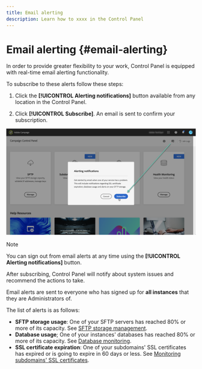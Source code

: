 ```yaml
---
title: Email alerting
description: Learn how to xxxx in the Control Panel
---
```


# Email alerting {#email-alerting}

In order to provide greater flexibility to your work, Control Panel is equipped with real-time email alerting functionality.

To subscribe to these alerts follow these steps:

1. Click the **[!UICONTROL Alerting notifications]** button available from any location in the Control Panel.

1. Click **[!UICONTROL Subscribe]**. An email is sent to confirm your subscription.

![](assets/subscribing.png)

>[!NOTE]
>
>You can sign out from email alerts at any time using the **[!UICONTROL Alerting notifications]** button.

After subscribing, Control Panel will notify about system issues and recommend the actions to take.

Email alerts are sent to everyone who has signed up for **all instances** that they are Administrators of.

The list of alerts is as follows:

* **SFTP storage usage**: One of your SFTP servers has reached 80% or more of its capacity. See [SFTP storage management](../../sftp/using/sftp-storage-management.md).
* **Database usage**; One of your instances' databases has reached 80% or more of its capacity. See [Database monitoring](../../performance-monitoring/using/database-monitoring.md).
* **SSL certificate expiration**: One of your subdomains' SSL certificates has expired or is going to expire in  60 days or less. See [Monitoring subdomains' SSL certificates](../../subdomains-certificates/using/monitoring-ssl-certificates.md).
